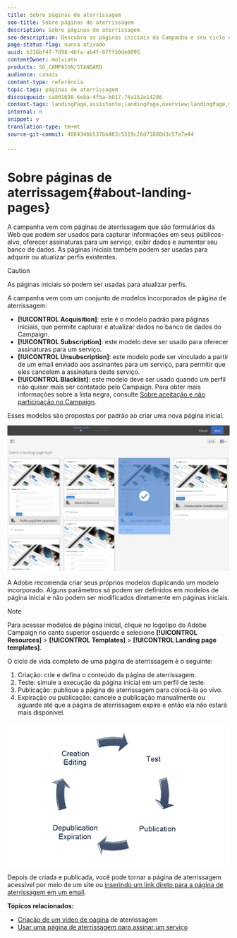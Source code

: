 ```yaml
---
title: Sobre páginas de aterrissagem
seo-title: Sobre páginas de aterrissagem
description: Sobre páginas de aterrissagem
seo-description: Descubra as páginas iniciais da Campanha e seu ciclo de vida.
page-status-flag: nunca ativado
uuid: b316bf47-7d98-46fa-ab4f-67ff50de8095
contentOwner: molviato
products: SG_CAMPAIGN/STANDARD
audience: canais
content-type: referência
topic-tags: páginas de aterrissagem
discoiquuid: ca8d1698-6e8a-4f5a-b017-74a152e14286
context-tags: landingPage,assistente;landingPage,overview;landingPage,main
internal: n
snippet: y
translation-type: tm+mt
source-git-commit: 4084346b537bb483c5519c26d71880d3c57a7e44

---
```



# Sobre páginas de aterrissagem{#about-landing-pages}

A campanha vem com páginas de aterrissagem que são formulários da Web que podem ser usados para capturar informações em seus públicos-alvo, oferecer assinaturas para um serviço, exibir dados e aumentar seu banco de dados. As páginas iniciais também podem ser usadas para adquirir ou atualizar perfis existentes.

>[!CAUTION]
>
>As páginas iniciais só podem ser usadas para atualizar perfis.

A campanha vem com um conjunto de modelos incorporados de página de aterrissagem:

* **[!UICONTROL Acquisition]**: este é o modelo padrão para páginas iniciais, que permite capturar e atualizar dados no banco de dados do Campaign.
* **[!UICONTROL Subscription]**: este modelo deve ser usado para oferecer assinaturas para um serviço.
* **[!UICONTROL Unsubscription]**: este modelo pode ser vinculado a partir de um email enviado aos assinantes para um serviço, para permitir que eles cancelem a assinatura deste serviço.
* **[!UICONTROL Blacklist]**: este modelo deve ser usado quando um perfil não quiser mais ser contatado pelo Campaign. Para obter mais informações sobre a lista negra, consulte [Sobre aceitação e não participação no Campaign](../../audiences/using/about-opt-in-and-opt-out-in-campaign.md).

Esses modelos são propostos por padrão ao criar uma nova página inicial.

![](assets/lp_creation_1.png)

A Adobe recomenda criar seus próprios modelos duplicando um modelo incorporado. Alguns parâmetros só podem ser definidos em modelos de página inicial e não podem ser modificados diretamente em páginas iniciais.

>[!NOTE]
>
>Para acessar modelos de página inicial, clique no logotipo do Adobe Campaign no canto superior esquerdo e selecione **[!UICONTROL Resources]** &gt; **[!UICONTROL Templates]** &gt; **[!UICONTROL Landing page templates]**.

O ciclo de vida completo de uma página de aterrissagem é o seguinte:

1. Criação: crie e defina o conteúdo da página de aterrissagem.
1. Teste: simule a execução da página inicial em um perfil de teste.
1. Publicação: publique a página de aterrissagem para colocá-la ao vivo.
1. Expiração ou publicação: cancele a publicação manualmente ou aguarde até que a página de aterrissagem expire e então ela não estará mais disponível.

![](assets/lp_livecycle.png)

Depois de criada e publicada, você pode tornar a página de aterrissagem acessível por meio de um site ou [inserindo um link direto para a página de aterrissagem em um email](../../designing/using/links.md#inserting-a-link).

**Tópicos relacionados:**

* [Criação de um vídeo de página](https://helpx.adobe.com/campaign/kt/acs/using/acs-create-edit-landing-page-feature-video-use.html) de aterrissagem
* [Usar uma página de aterrissagem para assinar um serviço](../../audiences/using/creating-a-service.md)